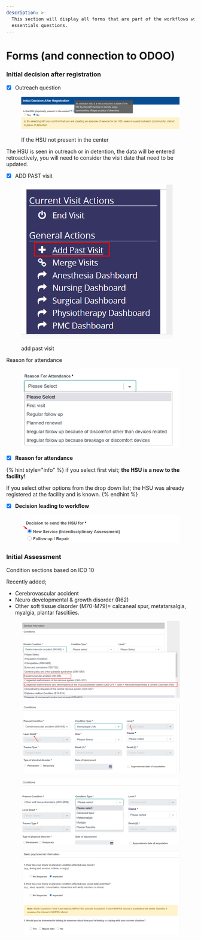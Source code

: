 ```yaml
---
description: >-
  This section will display all forms that are part of the workflows with the
  essentials questions.
---
```


# Forms (and connection to ODOO)

### Initial decision after registration&#x20;

* [x] Outreach question

<figure><img src="../../../.gitbook/assets/image (253).png" alt=""><figcaption><p>If the HSU not present in the center</p></figcaption></figure>

The HSU is seen in outreach or in detention, the data will be entered retroactively, you will need to consider the visit date that need to be updated.&#x20;

* [x] ADD PAST visit

<figure><img src="../../../.gitbook/assets/image (254).png" alt=""><figcaption><p>add past visit</p></figcaption></figure>

Reason for attendance&#x20;

<figure><img src="../../../.gitbook/assets/image (257).png" alt=""><figcaption></figcaption></figure>

* [x] **Reason for attendance**

{% hint style="info" %}
if you select first visit; **the HSU is a new to the facility!**&#x20;

If you select other options from the drop down list; the HSU was already registered at the facility and is known.
{% endhint %}



* [x] **Decision leading to workflow**&#x20;

<figure><img src="../../../.gitbook/assets/image (259).png" alt=""><figcaption></figcaption></figure>

### Initial Assessment&#x20;

Condition sections based on ICD 10

Recently added;&#x20;

* Cerebrovascular accident&#x20;
* Neuro developmental & growth disorder (R62)
* Other soft tissue disorder (M70-M79)= calcaneal spur, metatarsalgia, myalgia, plantar fascitiies.

<figure><img src="../../../.gitbook/assets/image (286).png" alt=""><figcaption></figcaption></figure>

<figure><img src="../../../.gitbook/assets/image (287).png" alt=""><figcaption></figcaption></figure>

<figure><img src="../../../.gitbook/assets/image (288).png" alt=""><figcaption></figcaption></figure>

<figure><img src="../../../.gitbook/assets/image (289).png" alt=""><figcaption></figcaption></figure>

